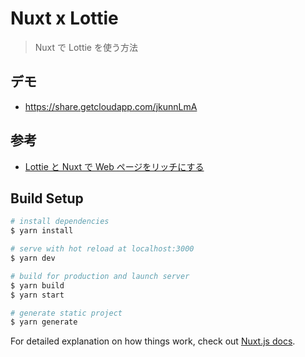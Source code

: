 # Nuxt x Lottie

> Nuxt で Lottie を使う方法

## デモ

- https://share.getcloudapp.com/jkunnLmA

## 参考

- [Lottie と Nuxt で Web ページをリッチにする](https://qiita.com/godan09/items/73015d0b8ef3a4dd8dba)

## Build Setup

```bash
# install dependencies
$ yarn install

# serve with hot reload at localhost:3000
$ yarn dev

# build for production and launch server
$ yarn build
$ yarn start

# generate static project
$ yarn generate
```

For detailed explanation on how things work, check out [Nuxt.js docs](https://nuxtjs.org).
